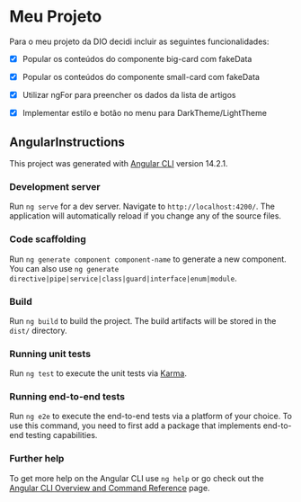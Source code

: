 # Meu Projeto

Para o meu projeto da DIO decidi incluir as seguintes funcionalidades:
- [x] Popular os conteúdos do componente big-card com fakeData
- [x] Popular os conteúdos do componente small-card com fakeData
- [x] Utilizar ngFor para preencher os dados da lista de artigos
- [x] Implementar estilo e botão no menu para DarkTheme/LightTheme




## AngularInstructions

This project was generated with [Angular CLI](https://github.com/angular/angular-cli) version 14.2.1.

### Development server

Run `ng serve` for a dev server. Navigate to `http://localhost:4200/`. The application will automatically reload if you change any of the source files.

### Code scaffolding

Run `ng generate component component-name` to generate a new component. You can also use `ng generate directive|pipe|service|class|guard|interface|enum|module`.

### Build

Run `ng build` to build the project. The build artifacts will be stored in the `dist/` directory.

### Running unit tests

Run `ng test` to execute the unit tests via [Karma](https://karma-runner.github.io).

### Running end-to-end tests

Run `ng e2e` to execute the end-to-end tests via a platform of your choice. To use this command, you need to first add a package that implements end-to-end testing capabilities.

### Further help

To get more help on the Angular CLI use `ng help` or go check out the [Angular CLI Overview and Command Reference](https://angular.io/cli) page.
